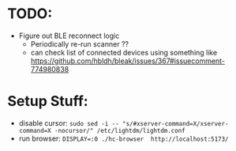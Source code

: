 # TODO:
- Figure out BLE reconnect logic
    - Periodically re-run scanner ??
    - can check list of connected devices using something like https://github.com/hbldh/bleak/issues/367#issuecomment-774980838 

# Setup Stuff:

- disable cursor: `sudo sed -i -- "s/#xserver-command=X/xserver-command=X -nocursor/" /etc/lightdm/lightdm.conf` 
- run browser:  `DISPLAY=:0 ./hc-browser  http://localhost:5173/`
